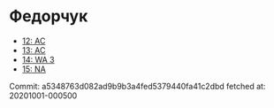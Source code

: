 # Федорчук
- [12: AC](12.md)
- [13: AC](13.md)
- [14: WA 3](14.md)
- [15: NA](15.md)

Commit: a5348763d082ad9b9b3a4fed5379440fa41c2dbd
 fetched at: 20201001-000500
